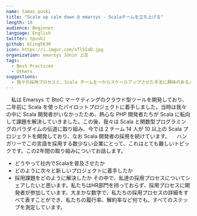 ```yaml
---
name: tamas puski
title: "Scale up calm down @ emarsys - Scalaチームを立ち上げる"
length: 10
audience: Beginner
language: English
twitter: tpuski
github: bling5630
icon: https://i.imgur.com/oTl5IaD.jpg
organization: emarsys Jōnin 上忍
tags:
  - Best Practices
  - Others
suggestions:
  - 我々の採用プロセスと、Scala チームを一からスケールアップさせた手法に興味のある人。エンジニアやそのマネージャーだけでなく、こうした活動に関わる人も対象とする。
---
```

　私は Emarsys で BtoC マーケティングのクラウド型ツールを開発しており、二年前に Scala を使ったパイロットプロジェクトに着手しました。当時は我々の中に Scala 開発者がいなかったため、熱心な PHP 開発者たちが Scala に転向して課題を解決していきました。この後、我々は Scala と関数型プログラミングのパラダイムの伝道に取り組み、今では 2 チーム 14 人が 10 以上の Scala プロジェクトを開発しており、なお Scala 開発者の採用を続けています。
　ハンガリーでこの言語を採用する数少ない企業にとって、これはとても難しいトピックです。この2年間の取り組みについてお話します。
- どうやって社内でScalaを普及させたか
- どのように次々と新しいプロジェクトに着手したか
- 採用課題をどのように解決したか
その中で、私達の採用プロセスについてシェアしたいと思います。私たちはHR部門を持っておらず、採用プロセスに開発者が参加しています。大まかな数字で、私たちの採用プロセスの詳細をすべて表すことができ、私たちの履行率、解約率など何でも、すべてのステップを測定しています。
